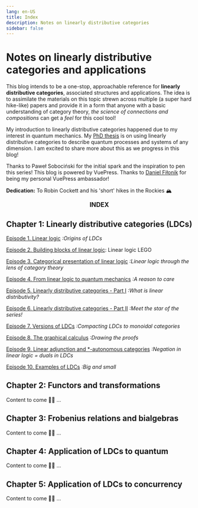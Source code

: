 ```yaml
---
lang: en-US
title: Index
description: Notes on linearly distributive categories
sidebar: false
---
```


# Notes on linearly distributive categories and applications

This blog intends to be a one-stop, approachable reference for **linearly distributive categories**, associated structures and applications. The idea is to assimilate the materials on this topic strewn across multiple (a super hard hike-like) papers and provide it in a form that anyone with a basic understanding of category theory, *the science of connections and compositions* can get a *feel* for this cool tool!  

My introduction to linearly distributive categories happened due to my interest in quantum mechanics. My [PhD thesis](https://arxiv.org/abs/2303.14231) is on using linearly distributive categories to describe quantum processes and systems of any dimension. I am excited to share more about this as we progress in this blog! 

Thanks to Paweł Sobociński for the initial spark and the inspiration to pen this series! This blog is powered by VuePress. Thanks to [Daniel Fiłonik](https://www.ixenv.com) for being my personal VuePress ambassador!

**Dedication:** To Robin Cockett and his 'short' hikes in the Rockies :mountain_snow: 

<center> <big> <b> INDEX </b> </big> </center>

## Chapter 1: Linearly distributive categories (LDCs)
[Episode 1. Linear logic](chapter1/Linearlogic.md) *:Origins of LDCs*

[Episode 2. Building blocks of linear logic](chapter1/connectives.md): Linear logic LEGO

[Episode 3. Categorical presentation of linear logic](chapter1/Semantics.md) *:Linear logic through the lens of category theory*

[Episode 4. From linear logic to quantum mechanics](chapter1/LinearlogicToQuantum.md)  *:A reason to care*

[Episode 5. Linearly distributive categories - Part I](chapter1/LDC.md)  *:What is linear distributivity?*

[Episode 6. Linearly distributive categories - Part II](chapter1/LDC2.md)  *:Meet the star of the series!*

[Episode 7. Versions of LDCs](chapter1/LDCrainbow.md) *:Compacting LDCs  to monoidal categories*

[Episode 8. The graphical calculus](chapter1/Graphicalcalculus.md) *:Drawing the proofs*

[Episode 9. Linear adjunction and *-autonomous categories](chapter1/Linearduals.md) *:Negation in linear logic = duals in LDCs*

[Episode 10. Examples of LDCs](chapter1/Examples.md) *:Big and small*

## Chapter 2: Functors and transformations

Content to come :cook:  ... 

## Chapter 3: Frobenius relations and bialgebras 

Content to come :cook: ... 

## Chapter 4: Application of LDCs to quantum

Content to come :cook: ...

## Chapter 5: Application of LDCs to concurrency

Content to come :cook: ... 

<CommentService/>



